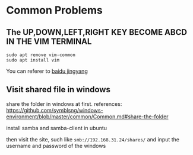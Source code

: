 # Common Problems

## The UP,DOWN,LEFT,RIGHT KEY BECOME ABCD IN THE VIM TERMINAL

    sudo apt remove vim-common
    sudo apt install vim

You can referer to [baidu jingyang](https://jingyan.baidu.com/article/b7001fe1b4b9d50e7282dd93.html)

## Visit shared file in windows

share the folder in windows at first. references: https://github.com/symblsng/windows-environment/blob/master/common/Common.md#share-the-folder

install samba and samba-client in ubuntu

then visit the site, such like `smb://192.168.31.24/shares/` and input the username and password of the windows

